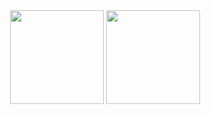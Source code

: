 <div align="center">
<img height="150em" src="https://github-readme-stats.vercel.app/api?username=raafamdr&count_private=true&include_all_commits=true&show_icons=true&theme=gotham"/>
<img height="150em" src="https://github-readme-stats.vercel.app/api/top-langs/?username=raafamdr&layout=compact&theme=gotham"/>
</div>
